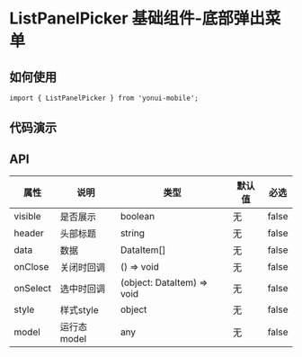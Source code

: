 # ListPanelPicker 基础组件-底部弹出菜单
## 如何使用

```
import { ListPanelPicker } from 'yonui-mobile';

```

## 代码演示


## API

属性 | 说明 | 类型 | 默认值 | 必选
----|-----|------|------|------
visible | 是否展示 | boolean | 无 | false
header | 头部标题 | string | 无 | false
data | 数据 | DataItem[] | 无 | false
onClose | 关闭时回调 | () => void | 无 | false
onSelect | 选中时回调 | (object: DataItem) => void | 无 | false
style | 样式style | object | 无 | false
model | 运行态model | any | 无 | false
